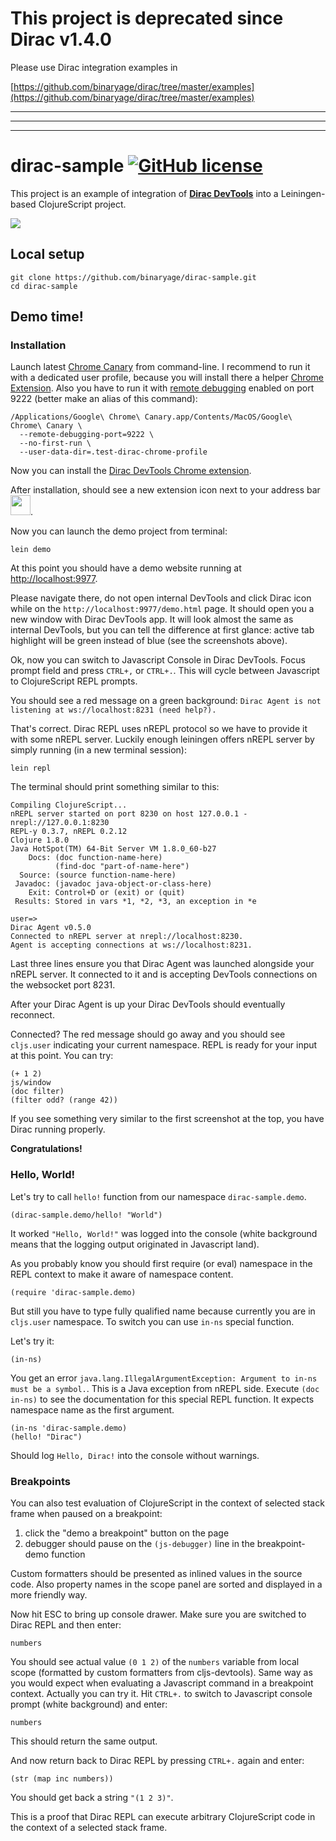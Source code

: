 # This project is deprecated since Dirac v1.4.0

Please use Dirac integration examples in

[https://github.com/binaryage/dirac/tree/master/examples](https://github.com/binaryage/dirac/tree/master/examples)

---
---
---

# dirac-sample [![GitHub license](https://img.shields.io/badge/license-MIT-blue.svg)](license.txt)

This project is an example of integration of [**Dirac DevTools**](https://github.com/binaryage/dirac) into a
Leiningen-based ClojureScript project.

![](https://box.binaryage.com/dirac-main-01.png)

## Local setup

    git clone https://github.com/binaryage/dirac-sample.git
    cd dirac-sample

## Demo time!

### Installation

Launch latest [Chrome Canary](https://www.google.com/chrome/browser/canary.html) from command-line.
I recommend to run it with a dedicated user profile, because you will install there a helper [Chrome Extension](https://chrome.google.com/webstore/detail/dirac-devtools/kbkdngfljkchidcjpnfcgcokkbhlkogi).
Also you have to run it with [remote debugging](https://developer.chrome.com/devtools/docs/debugger-protocol) enabled on port 9222 (better make an alias of this command):

    /Applications/Google\ Chrome\ Canary.app/Contents/MacOS/Google\ Chrome\ Canary \
      --remote-debugging-port=9222 \
      --no-first-run \
      --user-data-dir=.test-dirac-chrome-profile

Now you can install the [Dirac DevTools Chrome extension](https://chrome.google.com/webstore/detail/dirac-devtools/kbkdngfljkchidcjpnfcgcokkbhlkogi).

After installation, should see a new extension icon next to your address bar <img src="https://box.binaryage.com/dirac-extension-icon.png" height="32">.

Now you can launch the demo project from terminal:

    lein demo

At this point you should have a demo website running at [http://localhost:9977](http://localhost:9977).

Please navigate there, do not open internal DevTools and click Dirac icon while on the `http://localhost:9977/demo.html` page.
It should open you a new window with Dirac DevTools app.
It will look almost the same as internal DevTools, but you can tell the difference at first glance: active tab highlight
will be green instead of blue (see the screenshots above).

Ok, now you can switch to Javascript Console in Dirac DevTools. Focus prompt field and press `CTRL+,` or `CTRL+.`.
This will cycle between Javascript to ClojureScript REPL prompts.

You should see a red message on a green background: `Dirac Agent is not listening at ws://localhost:8231 (need help?).`

That's correct. Dirac REPL uses nREPL protocol so we have to provide it with some nREPL server.
Luckily enough leiningen offers nREPL server by simply running (in a new terminal session):

    lein repl

The terminal should print something similar to this:

    Compiling ClojureScript...
    nREPL server started on port 8230 on host 127.0.0.1 - nrepl://127.0.0.1:8230
    REPL-y 0.3.7, nREPL 0.2.12
    Clojure 1.8.0
    Java HotSpot(TM) 64-Bit Server VM 1.8.0_60-b27
        Docs: (doc function-name-here)
              (find-doc "part-of-name-here")
      Source: (source function-name-here)
     Javadoc: (javadoc java-object-or-class-here)
        Exit: Control+D or (exit) or (quit)
     Results: Stored in vars *1, *2, *3, an exception in *e

    user=>
    Dirac Agent v0.5.0
    Connected to nREPL server at nrepl://localhost:8230.
    Agent is accepting connections at ws://localhost:8231.

Last three lines ensure you that Dirac Agent was launched alongside your nREPL server. It connected to it and is accepting
DevTools connections on the websocket port 8231.

After your Dirac Agent is up your Dirac DevTools should eventually reconnect.

Connected? The red message should go away and you should see `cljs.user` indicating your
current namespace. REPL is ready for your input at this point. You can try:

    (+ 1 2)
    js/window
    (doc filter)
    (filter odd? (range 42))

If you see something very similar to the first screenshot at the top, you have Dirac running properly.

**Congratulations!**

### Hello, World!

Let's try to call `hello!` function from our namespace `dirac-sample.demo`.

    (dirac-sample.demo/hello! "World")

It worked `"Hello, World!"` was logged into the console (white background means that the logging output originated in Javascript land).

As you probably know you should first require (or eval) namespace in the REPL context to make it aware of namespace content.

    (require 'dirac-sample.demo)

But still you have to type fully qualified name because currently you are in `cljs.user` namespace. To switch you can use `in-ns` special function.

Let's try it:

    (in-ns)

You get an error `java.lang.IllegalArgumentException: Argument to in-ns must be a symbol.`. This is a Java exception from nREPL side.
 Execute `(doc in-ns)` to see the documentation for this special REPL function. It expects namespace name as the first argument.

    (in-ns 'dirac-sample.demo)
    (hello! "Dirac")

Should log `Hello, Dirac!` into the console without warnings.

### Breakpoints

You can also test evaluation of ClojureScript in the context of selected stack frame when paused on a breakpoint:

1. click the "demo a breakpoint" button on the page
2. debugger should pause on the `(js-debugger)` line in the breakpoint-demo function

Custom formatters should be presented as inlined values in the source code.
Also property names in the scope panel are sorted and displayed in a more friendly way.

Now hit ESC to bring up console drawer. Make sure you are switched to Dirac REPL and then enter:

    numbers

You should see actual value `(0 1 2)` of the `numbers` variable from local scope (formatted by custom formatters from cljs-devtools).
Same way as you would expect when evaluating a Javascript command in a breakpoint context. Actually you can try it.
Hit `CTRL+.` to switch to Javascript console prompt (white background) and enter:

    numbers

This should return the same output.

And now return back to Dirac REPL by pressing `CTRL+.` again and enter:

    (str (map inc numbers))

You should get back a string `"(1 2 3)"`.

This is a proof that Dirac REPL can execute arbitrary ClojureScript code in the context of a selected stack frame.

